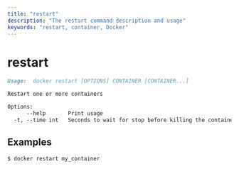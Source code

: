 ```yaml
---
title: "restart"
description: "The restart command description and usage"
keywords: "restart, container, Docker"
---
```


<!-- This file is maintained within the docker/cli GitHub
     repository at https://github.com/yuyangjack/docker-cli/. Make all
     pull requests against that repo. If you see this file in
     another repository, consider it read-only there, as it will
     periodically be overwritten by the definitive file. Pull
     requests which include edits to this file in other repositories
     will be rejected.
-->

# restart

```markdown
Usage:  docker restart [OPTIONS] CONTAINER [CONTAINER...]

Restart one or more containers

Options:
      --help       Print usage
  -t, --time int   Seconds to wait for stop before killing the container (default 10)
```

## Examples

```bash
$ docker restart my_container
```
